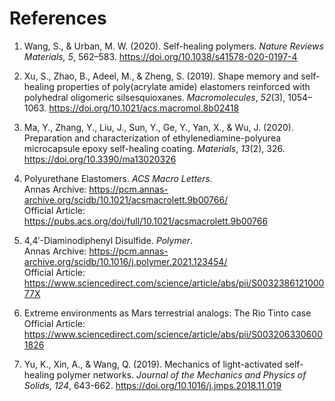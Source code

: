 # References

1. Wang, S., & Urban, M. W. (2020). Self-healing polymers. *Nature Reviews Materials, 5*, 562–583. https://doi.org/10.1038/s41578-020-0197-4

2. Xu, S., Zhao, B., Adeel, M., & Zheng, S. (2019). Shape memory and self-healing properties of poly(acrylate amide) elastomers reinforced with polyhedral oligomeric silsesquioxanes. *Macromolecules*, *52*(3), 1054–1063. https://doi.org/10.1021/acs.macromol.8b02418

3. Ma, Y., Zhang, Y., Liu, J., Sun, Y., Ge, Y., Yan, X., & Wu, J. (2020). Preparation and characterization of ethylenediamine-polyurea microcapsule epoxy self-healing coating. *Materials*, *13*(2), 326. https://doi.org/10.3390/ma13020326

4. Polyurethane Elastomers. *ACS Macro Letters*.  
   Annas Archive: https://pcm.annas-archive.org/scidb/10.1021/acsmacrolett.9b00766/  
   Official Article: https://pubs.acs.org/doi/full/10.1021/acsmacrolett.9b00766

5. 4,4′-Diaminodiphenyl Disulfide. *Polymer*.  
   Annas Archive: https://pcm.annas-archive.org/scidb/10.1016/j.polymer.2021.123454/  
   Official Article: https://www.sciencedirect.com/science/article/abs/pii/S003238612100077X

6. Extreme environments as Mars terrestrial analogs: The Rio Tinto case                       
   Official Article: https://www.sciencedirect.com/science/article/abs/pii/S0032063306001826

7. Yu, K., Xin, A., & Wang, Q. (2019). Mechanics of light-activated self-healing polymer networks. *Journal of the Mechanics and Physics of Solids, 124*, 643-662. https://doi.org/10.1016/j.jmps.2018.11.019
